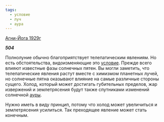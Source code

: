 ```yaml
---
tags:
  - условие
  - луч
  - аура
---
```

[Агни-Йога 1929г](https://127.0.0.1:4002/agni/1929)

___504___

Полнолуние обычно благоприятствует телепатическим явлениям. Но есть обстоятельства, видоизменяющие это [условие](../../../tags/#условие). Прежде всего влияют известные фазы солнечных пятен. Вы могли заметить, что телепатические явления растут вместе с химизмом планетных лучей, но солнечные пятна оказывают влияние на самые различные стороны сущего. Холод, который может достигать губительных пределов, жар извержений и землетрясения будут также спутниками изменений солнечной [ауры](../../../tags/#аура).   

Нужно иметь в виду принцип, потому что холод может увеличиться и землетрясения усилиться. Так преходящее явление может стать конечным.